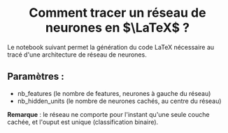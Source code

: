 <h1 align = "center">
Comment tracer un réseau de neurones en $\LaTeX$ ?
</h1>

Le notebook suivant permet la génération du code LaTeX nécessaire au tracé d'une architecture de réseau de neurones. 
## Paramètres : 
- nb_features (le nombre de features, neurones à gauche du réseau)
- nb_hidden_units (le nombre de neurones cachés, au centre du réseau)

**Remarque** : le réseau ne comporte pour l'instant qu'une seule couche cachée, et l'ouput est unique (classification binaire).